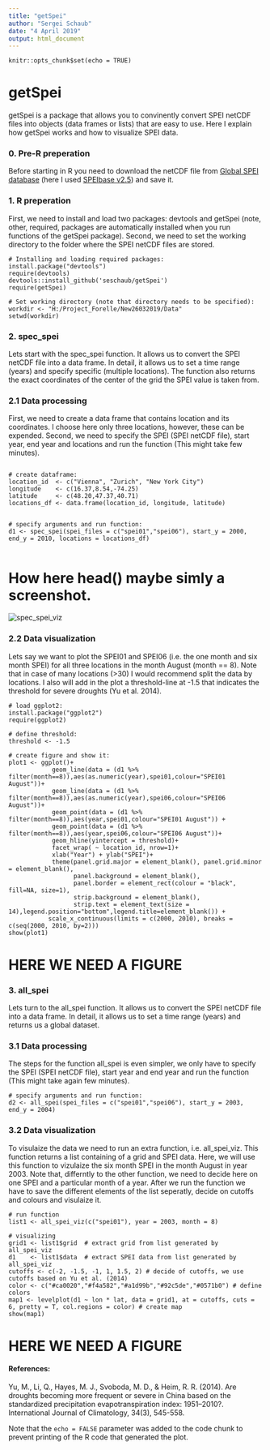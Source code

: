 ```yaml
---
title: "getSpei"
author: "Sergei Schaub"
date: "4 April 2019"
output: html_document
---
```


```{r setup, include=FALSE}
knitr::opts_chunk$set(echo = TRUE)
```

# getSpei

getSpei is a package that allows you to convinently convert SPEI netCDF files into objects (data frames or lists) that are easy to use. 
Here I explain how getSpei works and how to visualize SPEI data. 

### 0. Pre-R preperation 

Before starting in R you need to download the netCDF file from [Global SPEI database](http://spei.csic.es/database.html) (here I used [SPEIbase v2.5](http://digital.csic.es/handle/10261/153475)) and save it. 


### 1. R preperation 
First, we need to install and load two packages: devtools and getSpei (note, other, required, packages are automatically installed when you run functions of the getSpei package). Second, we need to set the working directory to the folder where the SPEI netCDF files are stored. 

```{r}
# Installing and loading required packages: 
install.package("devtools")
require(devtools)
devtools::install_github('seschaub/getSpei')
require(getSpei)

# Set working directory (note that directory needs to be specified):
workdir <- "H:/Project_Forelle/New26032019/Data"
setwd(workdir)

```

### 2. spec_spei

Lets start with the spec_spei function. It allows us to convert the SPEI netCDF file into a data frame. In detail, it allows us to set a time range (years) and specify specific (multiple locations). The function also returns the exact coordinates of the center of the grid the SPEI value is taken from. 


### 2.1 Data processing
First, we need to create a data frame that contains location and its coordinates. I choose here only three locations, however, these can be expended. Second, we need to specify the SPEI (SPEI netCDF file), start year, end year and locations and run the function (This might take few minutes). 

```{r}

# create dataframe:
location_id  <- c("Vienna", "Zurich", "New York City")
longitude    <- c(16.37,8.54,-74.25)
latitude     <- c(48.20,47.37,40.71)
locations_df <- data.frame(location_id, longitude, latitude)


# specify arguments and run function:
d1 <- spec_spei(spei_files = c("spei01","spei06"), start_y = 2000, end_y = 2010, locations = locations_df)


```

# How here head() maybe simly a screenshot. 
![spec_spei_viz](https://user-images.githubusercontent.com/44777479/55562107-9ba78700-56f3-11e9-8a10-f55a8244ec6b.png)


### 2.2 Data visualization 
Lets say we want to plot the SPEI01 and SPEI06 (i.e. the one month and six month SPEI) for all three locations in the month August (month == 8).
Note that in case of many locations (>30) I would recommend split the data by locations.
I also will add in the plot a threshold-line at -1.5 that indicates the threshold for severe droughts (Yu et al. 2014).
```{r}
# load ggplot2:
install.package("ggplot2")
require(ggplot2)

# define threshold:
threshold <- -1.5

# create figure and show it:
plot1 <- ggplot()+
            geom_line(data = (d1 %>% filter(month==8)),aes(as.numeric(year),spei01,colour="SPEI01 August"))+
            geom_line(data = (d1 %>% filter(month==8)),aes(as.numeric(year),spei06,colour="SPEI06 August"))+
            geom_point(data = (d1 %>% filter(month==8)),aes(year,spei01,colour="SPEI01 August")) +
            geom_point(data = (d1 %>% filter(month==8)),aes(year,spei06,colour="SPEI06 August"))+
            geom_hline(yintercept = threshold)+ 
            facet_wrap( ~ location_id, nrow=1)+
            xlab("Year") + ylab("SPEI")+
            theme(panel.grid.major = element_blank(), panel.grid.minor = element_blank(),
                  panel.background = element_blank(),
                  panel.border = element_rect(colour = "black", fill=NA, size=1),
                  strip.background = element_blank(),
                  strip.text = element_text(size = 14),legend.position="bottom",legend.title=element_blank()) +
           scale_x_continuous(limits = c(2000, 2010), breaks = c(seq(2000, 2010, by=2)))
show(plot1)
```
# HERE WE NEED A FIGURE




### 3. all_spei

Lets turn to the all_spei function. It allows us to convert the SPEI netCDF file into a data frame. In detail, it allows us to set a time range (years) and returns us a global dataset. 


### 3.1 Data processing
The steps for the function all_spei is even simpler, we only have to specify the SPEI (SPEI netCDF file), start year and end year and run the function (This might take again few minutes).

```{r}
# specify arguments and run function:
d2 <- all_spei(spei_files = c("spei01","spei06"), start_y = 2003, end_y = 2004)

```

### 3.2 Data visualization 
To visulaize the data we need to run an extra function, i.e. all_spei_viz. This function returns a list containing of a grid and SPEI data. 
Here, we will use this function to vizulaize the six month SPEI in the month August in year 2003. Note that, differntly to the other function, we need to decide here on one SPEI and a particular month of a year. 
After we run the function we have to save the different elements of the list seperatly, decide on cutoffs and colours and visulaize it. 

```{r}
# run function
list1 <- all_spei_viz(c("spei01"), year = 2003, month = 8) 

# visualizing
grid1 <- list1$grid  # extract grid from list generated by all_spei_viz 
d1    <- list1$data  # extract SPEI data from list generated by all_spei_viz 
cutoffs <- c(-2, -1.5, -1, 1, 1.5, 2) # decide of cutoffs, we use cutoffs based on Yu et al. (2014)
color <- c("#ca0020","#f4a582","#a1d99b","#92c5de","#0571b0") # define colors
map1 <- levelplot(d1 ~ lon * lat, data = grid1, at = cutoffs, cuts = 6, pretty = T, col.regions = color) # create map
show(map1)

```
# HERE WE NEED A FIGURE





####  References: 
Yu, M., Li, Q., Hayes, M. J., Svoboda, M. D., & Heim, R. R. (2014). Are droughts becoming more frequent or severe in China based on the standardized precipitation evapotranspiration index: 1951–2010?. International Journal of Climatology, 34(3), 545-558.


Note that the `echo = FALSE` parameter was added to the code chunk to prevent printing of the R code that generated the plot.
